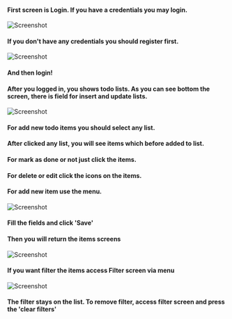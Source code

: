 #### First screen is Login. If you have a credentials you may login.
![Screenshot](https://raw.githubusercontent.com/berkayak/MyTasks/master/screenshots/login.png)

#### If you don't have any credentials you should register first.
![Screenshot](https://raw.githubusercontent.com/berkayak/MyTasks/master/screenshots/register.png)
<br />
#### And then login!



#### After you logged in, you shows todo lists. As you can see bottom the screen, there is field for insert and update lists.
![Screenshot](https://raw.githubusercontent.com/berkayak/MyTasks/master/screenshots/lists.png)
<br />
#### For add new todo items you should select any list.


#### After clicked any list, you will see items which before added to list.
#### For mark as done or not just click the items.
#### For delete or edit click the icons on the items.
#### For add new item use the menu.
![Screenshot](https://raw.githubusercontent.com/berkayak/MyTasks/master/screenshots/todoItems.png)
<br />


#### Fill the fields and click 'Save'
#### Then you will return the items screens
![Screenshot](https://raw.githubusercontent.com/berkayak/MyTasks/master/screenshots/addNew.png)
<br />


#### If you want filter the items access Filter screen via menu
![Screenshot](https://raw.githubusercontent.com/berkayak/MyTasks/master/screenshots/filter.png)
<br />
#### The filter stays on the list. To remove filter, access filter screen and press the 'clear filters'
